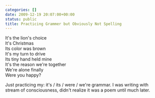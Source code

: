 ```yaml
---
categories: []
date: 2009-12-19 20:07:00+00:00
status: public
title: Practicing Grammer but Obviously Not Spelling
---
```




It's the lion's choice  
It's Christmas  
Its color was brown  
It's my turn to drive  
Its tiny hand held mine  
It's the reason we're together  
We're alone finally  
Were you happy?

Just practicing my: it's / its / were / we're grammar. I was writing with
stream of consciousness, didn't realize it was a poem until much later.

